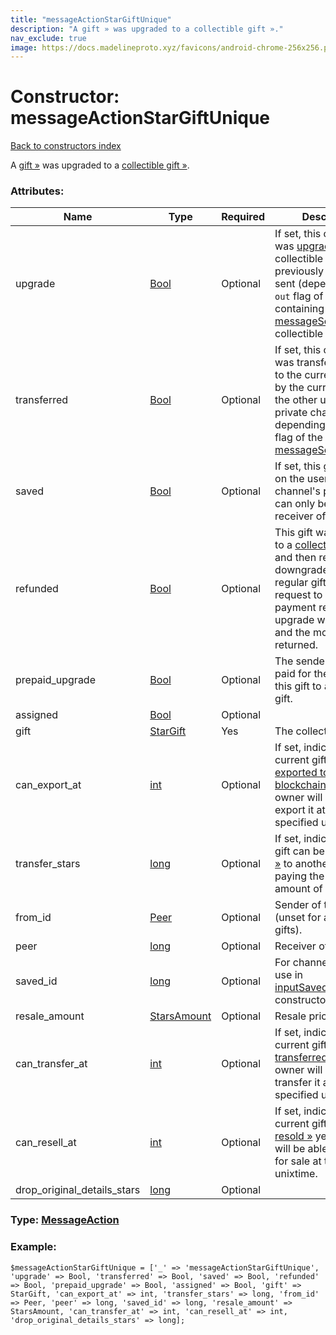 ```yaml
---
title: "messageActionStarGiftUnique"
description: "A gift » was upgraded to a collectible gift »."
nav_exclude: true
image: https://docs.madelineproto.xyz/favicons/android-chrome-256x256.png
---
```

# Constructor: messageActionStarGiftUnique  
[Back to constructors index](/API_docs/constructors/index.html)



A [gift »](https://core.telegram.org/api/gifts) was upgraded to a [collectible gift »](https://core.telegram.org/api/gifts#collectible-gifts).

### Attributes:

| Name     |    Type       | Required | Description |
|----------|---------------|----------|-------------|
|upgrade|[Bool](/API_docs/types/Bool.html) | Optional|If set, this collectible was [upgraded »](https://core.telegram.org/api/gifts#collectible-gifts) to a collectible gift from a previously received or sent (depending on the `out` flag of the containing [messageService](../constructors/messageService.html)) non-collectible gift.|
|transferred|[Bool](/API_docs/types/Bool.html) | Optional|If set, this collectible was transferred (either to the current user or by the current user to the other user in the private chat, depending on the `out` flag of the containing [messageService](../constructors/messageService.html)).|
|saved|[Bool](/API_docs/types/Bool.html) | Optional|If set, this gift is visible on the user or channel's profile page; can only be set for the receiver of a gift.|
|refunded|[Bool](/API_docs/types/Bool.html) | Optional|This gift was upgraded to a [collectible gift »](https://core.telegram.org/api/gifts#collectible-gifts) and then re-downgraded to a regular gift because a request to refund the payment related to the upgrade was made, and the money was returned.|
|prepaid\_upgrade|[Bool](/API_docs/types/Bool.html) | Optional|The sender has pre-paid for the upgrade of this gift to a collectible gift.|
|assigned|[Bool](/API_docs/types/Bool.html) | Optional|
|gift|[StarGift](/API_docs/types/StarGift.html) | Yes|The collectible gift.|
|can\_export\_at|[int](/API_docs/types/int.html) | Optional|If set, indicates that the current gift can't be [exported to the TON blockchain »](https://core.telegram.org/api/gifts#withdraw-a-collectible-gift-to-the-ton-blockchain) yet: the owner will be able to export it at the specified unixtime.|
|transfer\_stars|[long](/API_docs/types/long.html) | Optional|If set, indicates that the gift can be [transferred »](https://core.telegram.org/api/gifts#transferring-collectible-gifts) to another user by paying the specified amount of stars.|
|from\_id|[Peer](/API_docs/types/Peer.html) | Optional|Sender of the gift (unset for anonymous gifts).|
|peer|[long](/API_docs/types/long.html) | Optional|Receiver of the gift.|
|saved\_id|[long](/API_docs/types/long.html) | Optional|For channel gifts, ID to use in [inputSavedStarGiftChat](../constructors/inputSavedStarGiftChat.html) constructors.|
|resale\_amount|[StarsAmount](/API_docs/types/StarsAmount.html) | Optional|Resale price of the gift.|
|can\_transfer\_at|[int](/API_docs/types/int.html) | Optional|If set, indicates that the current gift can't be [transferred »](https://core.telegram.org/api/gifts#transferring-collectible-gifts) yet: the owner will be able to transfer it at the specified unixtime.|
|can\_resell\_at|[int](/API_docs/types/int.html) | Optional|If set, indicates that the current gift can't be [resold »](https://core.telegram.org/api/gifts#reselling-collectible-gifts) yet: the owner will be able to put it up for sale at the specified unixtime.|
|drop\_original\_details\_stars|[long](/API_docs/types/long.html) | Optional|



### Type: [MessageAction](/API_docs/types/MessageAction.html)


### Example:

```
$messageActionStarGiftUnique = ['_' => 'messageActionStarGiftUnique', 'upgrade' => Bool, 'transferred' => Bool, 'saved' => Bool, 'refunded' => Bool, 'prepaid_upgrade' => Bool, 'assigned' => Bool, 'gift' => StarGift, 'can_export_at' => int, 'transfer_stars' => long, 'from_id' => Peer, 'peer' => long, 'saved_id' => long, 'resale_amount' => StarsAmount, 'can_transfer_at' => int, 'can_resell_at' => int, 'drop_original_details_stars' => long];
```  
